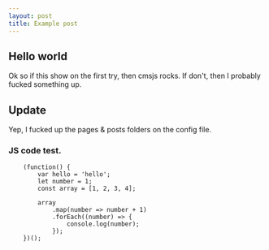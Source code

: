 ```yaml
---
layout: post
title: Example post
---
```


## Hello world
Ok so if this show on the first try, then cmsjs rocks.
If don't, then I probably fucked something up.

## Update
Yep, I fucked up the pages & posts folders on the config file.


### JS code test.
```
    (function() {
        var hello = 'hello';
        let number = 1;
        const array = [1, 2, 3, 4];
        
        array
            .map(number => number + 1)
            .forEach((number) => {
                console.log(number);
            });
    })();
```
